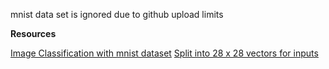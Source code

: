 

mnist data set is ignored due to github upload limits

**Resources**

[Image Classification with mnist dataset](https://www.kaggle.com/code/manthansolanki/image-classification-with-mnist-dataset)
[Split into 28 x 28 vectors for inputs](https://stackoverflow.com/questions/66336415/how-to-split-an-array-into-28x28-dimension-getting-wrong-output)
